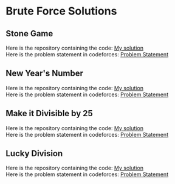# Brute Force Solutions
## Stone Game
Here is the repository containing the code: [My solution](https://github.com/HariAakash646/CompetitiveProgramming/blob/main/BruteForce/stone_game.py)   
Here is the problem statement in codeforces: [Problem Statement](https://codeforces.com/problemset/problem/1538/A)
## New Year's Number
Here is the repository containing the code: [My solution](https://github.com/HariAakash646/CompetitiveProgramming/blob/main/BruteForce/new_year_number.py)    
Here is the problem statement in codeforces: [Problem Statement](https://codeforces.com/problemset/problem/1475/B)
## Make it Divisible by 25
Here is the repository containing the code: [My solution](https://github.com/HariAakash646/CompetitiveProgramming/blob/main/BruteForce/make_divisible_25.py)    
Here is the problem statement in codeforces: [Problem Statement](https://codeforces.com/problemset/problem/1593/B)
## Lucky Division
Here is the repository containing the code: [My solution](https://github.com/HariAakash646/CompetitiveProgramming/blob/main/BruteForce/lucky_div.py)    
Here is the problem statement in codeforces: [Problem Statement](https://codeforces.com/problemset/problem/122/A)
